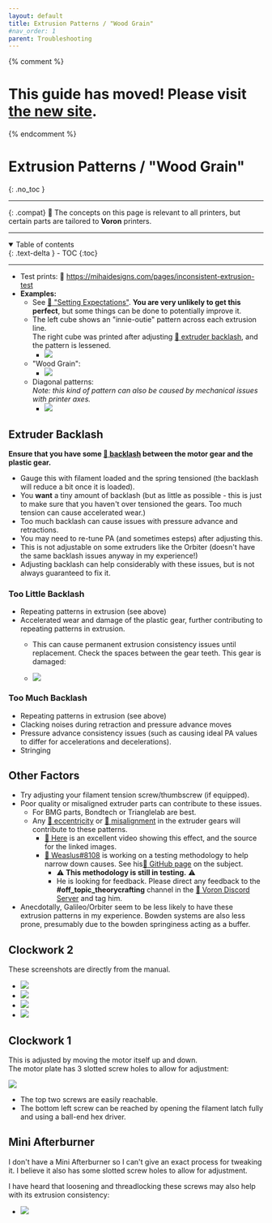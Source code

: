 ```yaml
---
layout: default
title: Extrusion Patterns / "Wood Grain"
#nav_order: 1
parent: Troubleshooting
---
```

{% comment %} 
# This guide has moved! Please visit [the new site](https://ellis3dp.com/Print-Tuning-Guide/).
{% endcomment %}
# Extrusion Patterns / "Wood Grain"
{: .no_toc }

---

{: .compat}
:dizzy: The concepts on this page is relevant to all printers, but certain parts are tailored to **Voron** printers.

---
<details open markdown="block">
  <summary>
    Table of contents
  </summary>
  {: .text-delta }
- TOC
{:toc}
</details>

---

- Test prints: :page_facing_up: https://mihaidesigns.com/pages/inconsistent-extrusion-test
- **Examples:**
    - See [:page_facing_up: "Setting Expectations"](../setting_expectations.md). **You are very unlikely to get this perfect**, but some things can be done to potentially improve it.  
    - The left cube shows an "innie-outie" pattern across each extrusion line.\
    The right cube was printed after adjusting [:pushpin: extruder backlash](#extruder-backlash), and the pattern is lessened.
        - ![](./images/extrusion_patterns/Backlash-Comparison.png)
    - "Wood Grain":
        - ![](./images/extrusion_patterns/Backlash-WoodGrain.png)
    - Diagonal patterns:\
    *Note: this kind of pattern can also be caused by mechanical issues with printer axes.*
        - ![](./images/extrusion_patterns/Backlash-Pattern.png)


## Extruder Backlash

**Ensure that you have some [:page_facing_up: backlash](https://gfycat.com/mealycautiouscoqui) between the motor gear and the plastic gear.**
- Gauge this with filament loaded and the spring tensioned (the backlash will reduce a bit once it is loaded).
- You **want** a tiny amount of backlash (but as little as possible - this is just to make sure that you haven't over tensioned the gears. Too much tension can cause accelerated wear.) 
- Too much backlash can cause issues with pressure advance and retractions.
- You may need to re-tune PA (and sometimes esteps) after adjusting this.
- This is not adjustable on some extruders like the Orbiter (doesn't have the same backlash issues anyway in my experience!)
- Adjusting backlash can help considerably with these issues, but is not always guaranteed to fix it.



### Too Little Backlash
- Repeating patterns in extrusion (see above)
- Accelerated wear and damage of the plastic gear, further contributing to repeating patterns in extrusion.
    - This can cause permanent extrusion consistency issues until replacement. Check the spaces between the gear teeth. This gear is damaged:

    - ![](./images/extrusion_patterns/bmg-tooth-damage.png)


### Too Much Backlash
- Repeating patterns in extrusion (see above)
- Clacking noises during retraction and pressure advance moves
- Pressure advance consistency issues (such as causing ideal PA values to differ for accelerations and decelerations).
- Stringing

## Other Factors
- Try adjusting your filament tension screw/thumbscrew (if equipped).
- Poor quality or misaligned extruder parts can contribute to these issues.
    - For BMG parts, Bondtech or Trianglelab are best.
    - Any [:page_facing_up: eccentricity](./images/extrusion_patterns/eccentricity.png) or [:page_facing_up: misalignment](./images/extrusion_patterns/filament_gear_misalignment.png) in the extruder gears will contribute to these patterns.
        - [:page_facing_up: Here](https://youtu.be/c6JmCdovE0U?t=431) is an excellent video showing this effect, and the source for the linked images.
        - [:page_facing_up: Weaslus#8108](https://discordapp.com/users/195286997240250368/) is working on a testing methodology to help narrow down causes. See his[:page_facing_up: GitHub page](https://github.com/weaslus/Inconsistent_Extrusion_Diagnostics) on the subject.
            - :warning: **This methodology is still in testing.** :warning: 
            - He is looking for feedback. Please direct any feedback to the **#off_topic_theorycrafting** channel in the [:page_facing_up: Voron Discord Server](https://discord.com/invite/voron) and tag him. 
- Anecdotally, Galileo/Orbiter seem to be less likely to have these extrusion patterns in my experience. Bowden systems are also less prone, presumably due to the bowden springiness acting as a buffer.

## Clockwork 2

These screenshots are directly from the manual.

- ![](./images/extrusion_patterns/cw2-adjust-1.png) 
- ![](./images/extrusion_patterns/cw2-adjust-2.png) 
- ![](./images/extrusion_patterns/cw2-adjust-3.png) 
- ![](./images/extrusion_patterns/cw2-adjust-4.png)

## Clockwork 1
This is adjusted by moving the motor itself up and down.\
The motor plate has 3 slotted screw holes to allow for adjustment:

![](./images/extrusion_patterns/Backlash-Adjust.png)

- The top two screws are easily reachable.
- The bottom left screw can be reached by opening the filament latch fully and using a ball-end hex driver.
## Mini Afterburner

I don't have a Mini Afterburner so I can't give an exact process for tweaking it. I believe it also has some slotted screw holes to allow for adjustment.

I have heard that loosening and threadlocking these screws may also help with its extrusion consistency:
- ![](./images/extrusion_patterns/Backlash-MiniAB-Screws.png)

